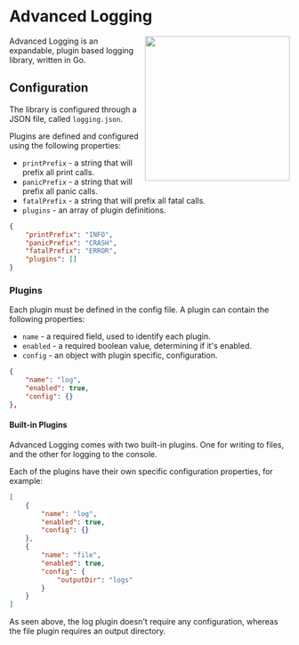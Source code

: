 # Advanced Logging

<img src="https://media.giphy.com/media/W2x2NyL5Of6JW/giphy.gif" align="right" width="260" />

Advanced Logging is an expandable, plugin based logging library, written in Go.

## Configuration

The library is configured through a JSON file, called `logging.json`.

Plugins are defined and configured using the following properties:

-   `printPrefix` - a string that will prefix all print calls.
-   `panicPrefix` - a string that will prefix all panic calls.
-   `fatalPrefix` - a string that will prefix all fatal calls.
-   `plugins` - an array of plugin definitions.

```json
{
	"printPrefix": "INFO",
	"panicPrefix": "CRASH",
	"fatalPrefix": "ERROR",
	"plugins": []
}
```

### Plugins

Each plugin must be defined in the config file. A plugin can contain the following properties:

-   `name` - a required field, used to identify each plugin.
-   `enabled` - a required boolean value, determining if it's enabled.
-   `config` - an object with plugin specific, configuration.

```json
{
    "name": "log",
    "enabled": true,
    "config": {}
},
```

#### Built-in Plugins

Advanced Logging comes with two built-in plugins. One for writing to files, and the other for logging to the console.

Each of the plugins have their own specific configuration properties, for example:

```json
[
	{
		"name": "log",
		"enabled": true,
		"config": {}
	},
	{
		"name": "file",
		"enabled": true,
		"config": {
			"outputDir": "logs"
		}
	}
]
```

As seen above, the log plugin doesn't require any configuration, whereas the file plugin requires an output directory.
